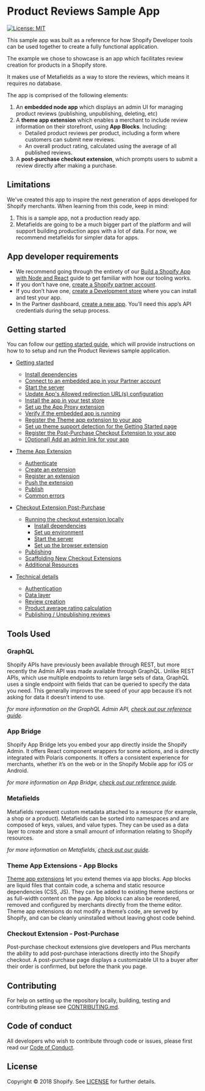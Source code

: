 # Product Reviews Sample App

[![License: MIT](https://img.shields.io/badge/License-MIT-green.svg)](LICENSE.md)

This sample app was built as a reference for how Shopify Developer tools can be used together to create a fully functional application.

The example we chose to showcase is an app which facilitates review creation for products in a Shopify store.

It makes use of Metafields as a way to store the reviews, which means it requires no database.

The app is comprised of the following elements:

1. An **embedded node app** which displays an admin UI for managing product reviews (publishing, unpublishing, deleting, etc)
2. A **theme app extension** which enables a merchant to include review information on their storefront, using **App Blocks**. Including:
   - Detailed product reviews per product, including a form where customers can submit new reviews.
   - An overall product rating, calculated using the average of all published reviews.
3. A **post-purchase checkout extension**, which prompts users to submit a review directly after making a purchase.

## Limitations

We've created this app to inspire the next generation of apps developed for Shopify merchants. When learning from this code, keep in mind:

1. This is a sample app, not a production ready app.
2. Metafields are going to be a much bigger part of the platform and will support building production apps with a lot of data. For now, we recommend metafields for simpler data for apps.

## App developer requirements

- We recommend going through the entirety of our [Build a Shopify App with Node and React](https://shopify.dev/tutorials/build-a-shopify-app-with-node-and-react) guide to get familiar with how our tooling works.
- If you don’t have one, [create a Shopify partner account](https://partners.shopify.com/signup).
- If you don’t have one, [create a Development store](https://help.shopify.com/en/partners/dashboard/development-stores#create-a-development-store) where you can install and test your app.
- In the Partner dashboard, [create a new app](https://help.shopify.com/en/api/tools/partner-dashboard/your-apps#create-a-new-app). You’ll need this app’s API credentials during the setup process.

<!-- Make sure this section is in sync with docs/README.md -->

## Getting started

You can follow our [getting started guide](docs/getting-started.md), which will provide instructions on how to to setup and run the Product Reviews sample application.

- [Getting started](docs/getting-started.md)

  - [Install dependencies](docs/getting-started.md#install-dependencies)
  - [Connect to an embedded app in your Partner account](docs/getting-started.md#connect-to-an-embedded-app-in-your-partner-account)
  - [Start the server](docs/getting-started.md#start-the-server)
  - [Update App's Allowed redirection URL(s) configuration](docs/getting-started.md#update-apps-allowed-redirection-urls-configuration)
  - [Install the app in your test store](docs/getting-started.md#install-the-app-in-your-test-store)
  - [Set up the App Proxy extension](docs/getting-started.md#set-up-the-app-proxy-extension)
  - [Verify if the embedded app is running](docs/getting-started.md#verify-if-the-embedded-app-is-running)
  - [Register the Theme app extension to your app](docs/getting-started.md#register-the-theme-app-extension-to-your-app)
  - [Set up theme support detection for the Getting Started page](docs/getting-started.md#set-up-theme-support-detection-for-the-getting-started-page)
  - [Register the Post-Purchase Checkout Extension to your app](docs/getting-started.md#register-the-post-purchase-checkout-extension-to-your-app)
  - [[Optional] Add an admin link for your app](docs/getting-started.md#optional-add-an-admin-link-for-your-app)

- [Theme App Extension](docs/theme-app-extension.md)

  - [Authenticate](docs/theme-app-extension.md#authenticate)
  - [Create an extension](docs/theme-app-extension.md#create-an-extension)
  - [Register an extension](docs/theme-app-extension.md#register-an-extension)
  - [Push the extension](docs/theme-app-extension.md#push-the-extension)
  - [Publish](docs/theme-app-extension.md#publish)
  - [Common errors](docs/theme-app-extension.md#common-errors)

- [Checkout Extension Post-Purchase](docs/checkout-extension-post-purchase.md)

  - [Running the checkout extension locally](docs/checkout-extension-post-purchase.md#running-the-checkout-extension-locally)
    - [Install dependencies](docs/checkout-extension-post-purchase.md#install-dependencies)
    - [Set up environment](docs/checkout-extension-post-purchase.md#set-up-environment)
    - [Start the server](docs/checkout-extension-post-purchase.md#start-the-server)
    - [Set up the browser extension](docs/checkout-extension-post-purchase.md#set-up-the-browser-extension)
  - [Publishing](docs/checkout-extension-post-purchase.md#publishing)
  - [Scaffolding New Checkout Extensions](docs/checkout-extension-post-purchase.md#scaffolding-new-checkout-extensions)
  - [Additional Resources](docs/checkout-extension-post-purchase.md#additional-resources)

- [Technical details](docs/technical-details/README.md)
  - [Authentication](docs/technical-details/authentication.md)
  - [Data layer](docs/technical-details/data-layer.md)
  - [Review creation](docs/technical-details/review-creation.md)
  - [Product average rating calculation](docs/technical-details/product-average-rating-calc.md)
  - [Publishing / Unpublishing reviews](docs/technical-details/publishing-reviews.md)

## Tools Used

### GraphQL

Shopify APIs have previously been available through REST, but more recently the Admin API was made available through GraphQL. Unlike REST APIs, which use multiple endpoints to return large sets of data, GraphQL uses a single endpoint with fields that can be queried to specify the data you need. This generally improves the speed of your app because it’s not asking for data it doesn’t intend to use.

_for more information on the GraphQL Admin API, [check out our reference guide](https://shopify.dev/docs/admin-api/graphql/reference)._

### App Bridge

Shopify App Bridge lets you embed your app directly inside the Shopify Admin. It offers React component wrappers for some actions, and is directly integrated with Polaris components. It offers a consistent experience for merchants, whether it’s on the web or in the Shopify Mobile app for iOS or Android.

_for more information on App Bridge, [check out our reference guide](https://shopify.dev/tools/app-bridge)._

### Metafields

Metafields represent custom metadata attached to a resource (for example, a shop or a product). Metafields can be sorted into namespaces and are composed of keys, values, and value types. They can be used as a data layer to create and store a small amount of information relating to Shopify resources.

_for more information on Metafields, [check out our guide](https://shopify.dev/tutorials/manage-metafields-with-graphql-admin-api)._

### Theme App Extensions - App Blocks

[Theme app extensions](https://shopify.dev/apps/online-store/theme-app-extensions) let you extend themes via app blocks. App blocks are liquid files that contain code, a schema and static resource dependencies (CSS, JS). They can be added to existing theme sections or as full-width content on the page. App blocks can also be reordered, removed and configured by merchants directly from the theme editor. Theme app extensions do not modify a theme’s code, are served by Shopify, and can be cleanly uninstalled without leaving ghost code behind.

### Checkout Extension - Post-Purchase

Post-purchase checkout extensions give developers and Plus merchants the ability to add post-purchase interactions directly into the Shopify checkout. A post-purchase page displays a customizable UI to a buyer after their order is confirmed, but before the thank you page.

## Contributing

For help on setting up the repository locally, building, testing and contributing please see [CONTRIBUTING.md](CONTRIBUTING.md).

## Code of conduct

All developers who wish to contribute through code or issues, please first read our [Code of Conduct](CODE_OF_CONDUCT.md).

## License

Copyright © 2018 Shopify. See [LICENSE](LICENSE.md) for further details.
